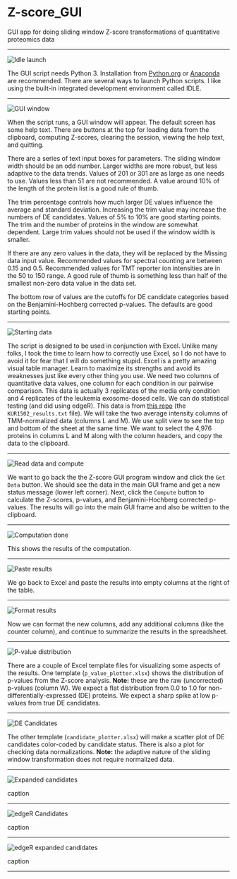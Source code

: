 # Z-score_GUI
GUI app for doing sliding window Z-score transformations of quantitative proteomics data

---

![Idle launch](images/Idle_launch.png)

The GUI script needs Python 3. Installation from [Python.org](https://www.python.org/downloads/) or [Anaconda](https://www.anaconda.com/distribution/) are recommended. There are several ways to launch Python scripts. I like using the built-in integrated development environment called IDLE.

----

![GUI window](images/GUI_startup.png)

When the script runs, a GUI window will appear. The default screen has some help text. There are buttons at the top for loading data from the clipboard, computing Z-scores, clearing the session, viewing the help text, and quitting.

There are a series of text input boxes for parameters. The sliding window width should be an odd number. Larger widths are more robust, but less adaptive to the data trends. Values of 201 or 301 are as large as one needs to use. Values less than 51 are not recommended. A value around 10% of the length of the protein list is a good rule of thumb.

The trim percentage controls how much larger DE values influence the average and standard deviation. Increasing the trim value may increase the numbers of DE candidates. Values of 5% to 10% are good starting points. The trim and the number of proteins in the window are somewhat dependent. Large trim values should not be used if the window width is smaller.

If there are any zero values in the data, they will be replaced by the Missing data input value. Recommended values for spectral counting are between 0.15 and 0.5. Recommended values for TMT reporter ion intensities are in the 50 to 150 range. A good rule of thumb is something less than half of the smallest non-zero data value in the data set.

The bottom row of values are the cutoffs for DE candidate categories based on the Benjamini-Hochberg corrected p-values. The defaults are good starting points.  

---

![Starting data](images/starting_data.png)

The script is designed to be used in conjunction with Excel. Unlike many folks, I took the time to learn how to correctly use Excel, so I do not have to avoid it for fear that I will do something stupid. Excel is a pretty amazing visual table manager. Learn to maximize its strengths and avoid its weaknesses just like every other thing you use. We need two columns of quantitative data values, one column for each condition in our pairwise comparison. This data is actually 3 replicates of the media only condition and 4 replicates of the leukemia exosome-dosed cells. We can do statistical testing (and did using edgeR). This data is from [this repo](https://github.com/pwilmart/MaxQuant_and_PAW/tree/master/PAW_results) (the `KUR1502_results.txt` file). We will take the two average intensity columns of TMM-normalized data (columns L and M). We use split view to see the top and bottom of the sheet at the same time. We want to select the 4,976 proteins in columns L and M along with the column headers, and copy the data to the clipboard.

---

![Read data and compute](images/read_compute.png)

We want to go back the the Z-score GUI program window and click the `Get Data` button. We should see the data in the main GUI frame and get a new status message (lower left corner). Next, click the `Compute` button to calculate the Z-scores, p-values, and Benjamini-Hochberg corrected p-values. The results will go into the main GUI frame and also be written to the clipboard.

---

![Computation done](images/computation_done.png)

This shows the results of the computation.

---

![Paste results](images/paste_results.png)

We go back to Excel and paste the results into empty columns at the right of the table.

---

![Format results](images/format_results.png)

Now we can format the new columns, add any additional columns (like the counter column), and continue to summarize the results in the spreadsheet.

---

![P-value distribution](images/p-values.png)

There are a couple of Excel template files for visualizing some aspects of the results. One template (`p_value_plotter.xlsx`) shows the distribution of p-values from the Z-score analysis. **Note:** these are the raw (uncorrected) p-values (column W). We expect a flat distribution from 0.0 to 1.0 for non-differentially-expressed (DE) proteins. We expect a sharp spike at low p-values from true DE candidates.

---

![DE Candidates](images/candidates.png)

The other template (`candidate_plotter.xlsx`) will make a scatter plot of DE candidates color-coded by candidate status. There is also a plot for checking data normalizations. **Note:** the adaptive nature of the sliding window transformation does not require normalized data.

---

![Expanded candidates](images/candidates_expanded.png)

caption

---

![edgeR Candidates](images/edgeR_candidates.png)

caption

---

![edgeR expanded candidates](images/edgeR_expanded.png)

caption

---
